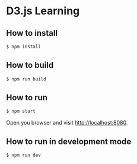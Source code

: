 # D3.js Learning

## How to install
``` sh
$ npm install
```

## How to build
``` sh
$ npm run build
```

## How to run
``` sh
$ npm start
```
Open you browser and visit [http://localhost:8080](http://localhost:8080).

## How to run in development mode
``` sh
$ npm run dev
```
